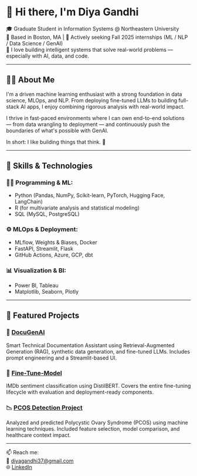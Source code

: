 # 👋 Hi there, I'm Diya Gandhi

🎓 Graduate Student in Information Systems @ Northeastern University  
📍 Based in Boston, MA | 💼 Actively seeking Fall 2025 internships (ML / NLP / Data Science / GenAI)  
🧠 I love building intelligent systems that solve real-world problems — especially with AI, data, and code.

---

## 🙋‍♀️ About Me

I'm a driven machine learning enthusiast with a strong foundation in data science, MLOps, and NLP. From deploying fine-tuned LLMs to building full-stack AI apps, I enjoy combining rigorous analysis with real-world impact.

I thrive in fast-paced environments where I can own end-to-end solutions — from data wrangling to deployment — and continuously push the boundaries of what's possible with GenAI.

In short: I like building things that think. 🤖

---

## 🔧 Skills & Technologies

### 👩‍💻 Programming & ML:
- Python (Pandas, NumPy, Scikit-learn, PyTorch, Hugging Face, LangChain)
- R (for multivariate analysis and statistical modeling)
- SQL (MySQL, PostgreSQL)

### ⚙️ MLOps & Deployment:
- MLflow, Weights & Biases, Docker
- FastAPI, Streamlit, Flask
- GitHub Actions, Azure, GCP, dbt

### 📊 Visualization & BI:
- Power BI, Tableau
- Matplotlib, Seaborn, Plotly

---

## 🌟 Featured Projects

### 🔎 [DocuGenAI](https://github.com/diya02327/DocuGenAI)  
Smart Technical Documentation Assistant using Retrieval-Augmented Generation (RAG), synthetic data generation, and fine-tuned LLMs. Includes prompt engineering and a Streamlit-based UI.

### 🧠 [Fine-Tune-Model](https://github.com/diya02327/Fine-Tune-Model)  
IMDb sentiment classification using DistilBERT. Covers the entire fine-tuning lifecycle with evaluation and deployment-ready components.

### 📉 [PCOS Detection Project](https://github.com/diya02327/PCOS-detection-using-Machine-Learning)  
Analyzed and predicted Polycystic Ovary Syndrome (PCOS) using machine learning techniques. Included feature selection, model comparison, and healthcare context impact.

---

📫 Reach me:  
📧 [diyagandhi37@gmail.com](mailto:diyagandhi37@gmail.com)  
🌐 [LinkedIn](https://www.linkedin.com/in/diya-gandhi-3735321b9/)  
